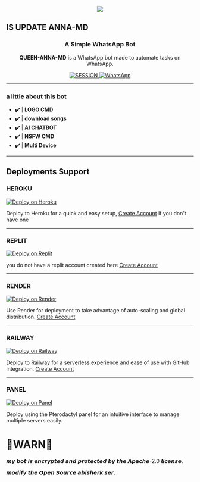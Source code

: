 <p align="center">
<img src="https://raw.githubusercontent.com/toge012345/QUEEN-ANNA/main/ANNA.jpg?token=GHSAT0AAAAAACWTLQTAKIO46WHT6Q5MQYN4ZXBDOZQ" />
</p>
<h2> IS UPDATE ANNA-MD</h2></h2>
<h3 align="center">A Simple WhatsApp Bot</h3>

<p align="center">
    <strong>QUEEN-ANNA-MD</strong> is a WhatsApp bot made to automate tasks on WhatsApp.
</p>

<p align="center">
    <a href='https://anna-web-session.onrender.com/code' target="_blank">
        <img alt='SESSION' src='https://img.shields.io/badge/Get%20Session%20ID-100000?style=for-the-badge&logo=scan&logoColor=white&labelColor=black&color=blue'/>
    </a>
     <a href="https://whatsapp.com/channel/0029VaiuD4s4IBhI0fzbv40Z">
        <img alt="WhatsApp" src="https://img.shields.io/badge/-Whatsapp%20Channel-green?style=for-the-badge&logo=whatsapp&logoColor=black"/>
    </a>
</p>

---

### a little about this bot
- ✔️ | **LOGO CMD** 
- ✔️ | **download songs** 
- ✔️ | **AI CHATBOT**
- ✔️ | **NSFW CMD**
- ✔️ | **Multi Device**   
---------

## Deployments Support

### HEROKU
[![Deploy on Heroku](https://img.shields.io/badge/Deploy%20on-Heroku-430098?style=for-the-badge&logo=heroku&logoColor=white)](https://www.heroku.com/deploy?template=https://github.com/toge012345/QUEEN-MIA-MD)

Deploy to Heroku for a quick and easy setup, [Create Account](https://signup.heroku.com/login) if you don't have one

---

### REPLIT
[![Deploy on Replit](https://img.shields.io/badge/Deploy%20on-Replit-003d2b?style=for-the-badge&logo=render&logoColor=white)](https://repl.it/github/toge012345/QUEEN-ANNA) 

you do not have a replit account created here [Create Account](https://replit.com/signup)

---

### RENDER
[![Deploy on Render](https://img.shields.io/badge/Deploy%20on-Render-003d2b?style=for-the-badge&logo=render&logoColor=white)](https://render.com/deploy?repo=https://github.com/toge012345/QUEEN-ANNA&env=SESSION_ID,BOT_INFO)

Use Render for deployment to take advantage of auto-scaling and global distribution. [Create Account](https://render.com/)

---

### RAILWAY
[![Deploy on Railway](https://img.shields.io/badge/Deploy%20on-Railway-0B0D0E?style=for-the-badge&logo=railway&logoColor=white)](https://railway.app/new/template?template=https://github.com/toge012345/QUEEN-ANNA&envs=SESSION_ID)


Deploy to Railway for a serverless experience and ease of use with GitHub integration. [Create Account](https://railway.app/)

---

### PANEL
[![Deploy on Panel](https://img.shields.io/badge/Deploy%20on-Panel-FF7139?style=for-the-badge&logo=pterodactyl&logoColor=white)](https://cpanel.net/)

Deploy using the Pterodactyl panel for an intuitive interface to manage multiple servers easily.


# 🚨WARN🚨
𝙢𝙮 𝙗𝙤𝙩 𝙞𝙨 𝙚𝙣𝙘𝙧𝙮𝙥𝙩𝙚𝙙 𝙖𝙣𝙙 𝙥𝙧𝙤𝙩𝙚𝙘𝙩𝙚𝙙 𝙗𝙮 𝙩𝙝𝙚 𝘼𝙥𝙖𝙘𝙝𝙚-2.0 𝙡𝙞𝙘𝙚𝙣𝙨𝙚.
</a>

</p>

𝙢𝙤𝙙𝙞𝙛𝙮 𝙩𝙝𝙚 𝙊𝙥𝙚𝙣 𝙎𝙤𝙪𝙧𝙘𝙚 𝙖𝙗𝙞𝙨𝙝𝙚𝙧𝙠 𝙨𝙚𝙧.
